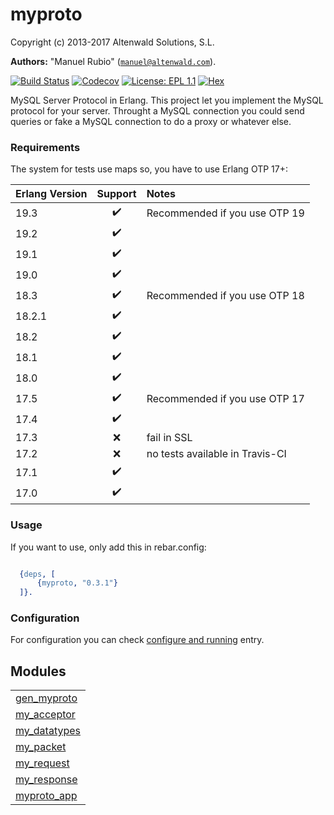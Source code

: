 

# myproto #

Copyright (c) 2013-2017 Altenwald Solutions, S.L.

__Authors:__ "Manuel Rubio" ([`manuel@altenwald.com`](mailto:manuel@altenwald.com)).

[![Build Status](https://img.shields.io/travis/altenwald/myproto/master.svg)](https://travis-ci.org/altenwald/myproto)
[![Codecov](https://img.shields.io/codecov/c/github/altenwald/myproto.svg)](https://codecov.io/gh/altenwald/myproto)
[![License: EPL 1.1](https://img.shields.io/github/license/altenwald/myproto.svg)](https://raw.githubusercontent.com/altenwald/myproto/master/COPYING)
[![Hex](https://img.shields.io/hexpm/v/myproto.svg)](https://hex.pm/packages/myproto)

MySQL Server Protocol in Erlang. This project let you implement the MySQL protocol for your server. Throught a MySQL connection you could send queries or fake a MySQL connection to do a proxy or whatever else.


### <a name="Requirements">Requirements</a> ###

The system for tests use maps so, you have to use Erlang OTP 17+:

| Erlang Version | Support | Notes |
|:---|:---:|:---|
| 19.3 | :heavy_check_mark: | Recommended if you use OTP 19 |
| 19.2 | :heavy_check_mark: | |
| 19.1 | :heavy_check_mark: | |
| 19.0 | :heavy_check_mark: | |
| 18.3 | :heavy_check_mark: | Recommended if you use OTP 18 |
| 18.2.1 | :heavy_check_mark: | |
| 18.2 | :heavy_check_mark: | |
| 18.1 | :heavy_check_mark: | |
| 18.0 | :heavy_check_mark: | |
| 17.5 | :heavy_check_mark: | Recommended if you use OTP 17 |
| 17.4 | :heavy_check_mark: | |
| 17.3 | :x: | fail in SSL |
| 17.2 | :x: | no tests available in Travis-CI |
| 17.1 | :heavy_check_mark: | |
| 17.0 | :heavy_check_mark: | |


### <a name="Usage">Usage</a> ###

If you want to use, only add this in rebar.config:

```erlang

  {deps, [
      {myproto, "0.3.1"}
  ]}.

```


### <a name="Configuration">Configuration</a> ###
For configuration you can check [configure and running](http://github.com/altenwald/myproto/blob/master/doc/config.md) entry.


## Modules ##


<table width="100%" border="0" summary="list of modules">
<tr><td><a href="http://github.com/altenwald/myproto/blob/master/doc/gen_myproto.md" class="module">gen_myproto</a></td></tr>
<tr><td><a href="http://github.com/altenwald/myproto/blob/master/doc/my_acceptor.md" class="module">my_acceptor</a></td></tr>
<tr><td><a href="http://github.com/altenwald/myproto/blob/master/doc/my_datatypes.md" class="module">my_datatypes</a></td></tr>
<tr><td><a href="http://github.com/altenwald/myproto/blob/master/doc/my_packet.md" class="module">my_packet</a></td></tr>
<tr><td><a href="http://github.com/altenwald/myproto/blob/master/doc/my_request.md" class="module">my_request</a></td></tr>
<tr><td><a href="http://github.com/altenwald/myproto/blob/master/doc/my_response.md" class="module">my_response</a></td></tr>
<tr><td><a href="http://github.com/altenwald/myproto/blob/master/doc/myproto_app.md" class="module">myproto_app</a></td></tr></table>

